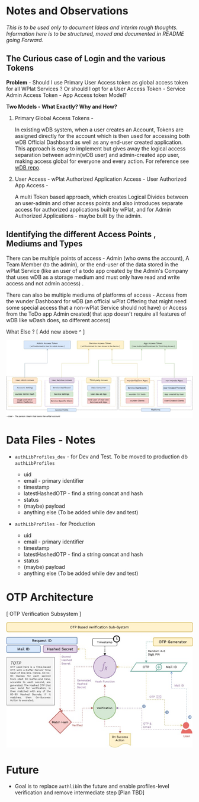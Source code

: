 # Notes and Observations

_This is to be used only to document Ideas and interim rough thoughts. Information here is to be structured, moved and documented in README going Forward._

## The Curious case of Login and the various Tokens

**Problem** - Should I use Primary User Access token as global access token for all WPlat Services ? Or should I opt for a User Access Token - Service Admin Access Token - App Access token Model?

**Two Models - What Exactly? Why and How?**

1. Primary Global Access Tokens -

    In existing wDB system, when a user creates an Account, Tokens are assigned directly for the account which is then used for accessing both wDB Official Dashboard as well as any end-user created application. This approach is easy to implement but gives away the logical access separation between admin(wDB user) and admin-created app user, making access global for everyone and every action. For reference see [wDB repo](https://github.com/TanmoySG/wunderDB).

2. User Access - wPlat Authorized Application Access - User Authorized App Access -

    A multi Token based approach, which creates Logical Divides between an user-admin and other access points and also introduces separate access for authorized applications built by wPlat, and for Admin Authorized Applications - maybe built by the admin.

## Identifying the different Access Points , Mediums and Types

There can be multiple points of access - Admin (who owns the account), A Team Member (to the admin), or the end-user of the data stored in the wPlat Service (like an user of a todo app created by the Admin's Company that uses wDB as a storage medium and must only have read and write access and not admin access) .

There can also be multiple mediums of platforms of access - Access from the wunder Dashboard for wDB (an official wPlat Offering that might need some special access that a non-wPlat Service should not have) or Access from the ToDo app Admin created( that app doesn't require all features of wDB like wDash does, so different access)

What Else ? [ Add new above ^ ]

![](https://github.com/TanmoySG/wunder-identity-provider/blob/dev/architecture/diagrams/Access-Types-Logic.jpg)


# Data Files - Notes

- `authLibProfiles_dev` - for Dev and Test. To be moved to production db `authLibProfiles`
    - uid
    - email - primary identifier
    - timestamp
    - latestHashedOTP - find a string concat and hash
    - status
    - (maybe) payload
    - anything else (To be added while dev and test)

- `authLibProfiles` - for Production
    - uid
    - email - primary identifier
    - timestamp
    - latestHashedOTP - find a string concat and hash
    - status
    - (maybe) payload
    - anything else (To be added while dev and test)


# OTP Architecture

[ OTP Verification Subsystem ]

![OTP-Subsystem](./diagrams/OTP-SubSystem.jpg)

# Future

- Goal is to replace `authlib`in the future and enable profiles-level verification and remove intermediate step [Plan TBD]